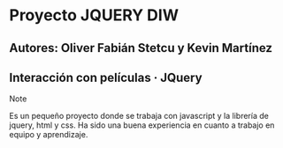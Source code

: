 # Proyecto JQUERY DIW
## Autores: Oliver Fabián Stetcu y Kevin Martínez
## Interacción con películas · JQuery


> [!NOTE]
> Es un pequeño proyecto donde se trabaja con javascript y la librería de jquery, html y css.
> Ha sido una buena experiencia en cuanto a trabajo en equipo y aprendizaje.


